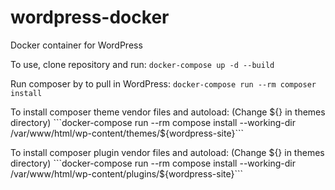 # wordpress-docker
Docker container for WordPress

To use, clone repository and run:
```docker-compose up -d --build```

Run composer by to pull in WordPress:
```docker-compose run --rm composer install```

To install composer theme vendor files and autoload: (Change ${} in themes directory)
```docker-compose run --rm compose install --working-dir /var/www/html/wp-content/themes/${wordpress-site}```

To install composer plugin vendor files and autoload: (Change ${} in themes directory)
```docker-compose run --rm compose install --working-dir /var/www/html/wp-content/plugins/${wordpress-site}```
